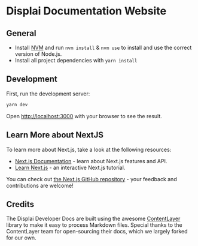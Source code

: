 # Displai Documentation Website

## General

- Install [NVM](https://github.com/creationix/nvm) and run `nvm install` & `nvm use` to install and use the correct version of Node.js.
- Install all project dependencies with `yarn install`

## Development

First, run the development server:

```bash
yarn dev
```

Open [http://localhost:3000](http://localhost:3000) with your browser to see the result.

## Learn More about NextJS

To learn more about Next.js, take a look at the following resources:

- [Next.js Documentation](https://nextjs.org/docs) - learn about Next.js features and API.
- [Learn Next.js](https://nextjs.org/learn) - an interactive Next.js tutorial.

You can check out [the Next.js GitHub repository](https://github.com/vercel/next.js/) - your feedback and contributions are welcome!

## Credits

The Displai Developer Docs are built using the awesome [ContentLayer](https://www.contentlayer.dev/) library to make it easy to process Markdown files. Special thanks to the ContentLayer team for open-sourcing their docs, which we largely forked for our own.

